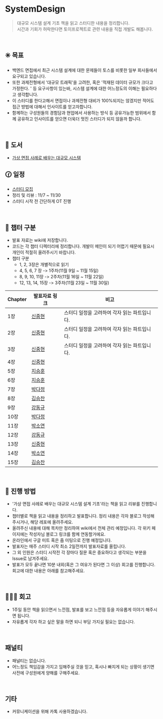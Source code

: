 # SystemDesign
> 대규모 시스템 설계 기초 책을 읽고 스터디한 내용을 정리합니다.  
> 시간과 기회가 허락한다면 토이프로젝트로 관련 내용을 직접 개발도 해봅니다.

<br/>

## :eight_spoked_asterisk:  목표
- 백엔드 면접에서 최근 시스템 설계에 대한 문제들이 토스를 비롯한 일부 회사들에서 요구되고 있습니다.
- 또한 과제전형에서 '대규모 트래픽'을 고려한, 혹은 '적재된 데이터 규모가 크다고 가정한다. ' 등 요구사항이 있는바, 시스템 설계에 대한 어느정도의 이해는 필요하다고 생각합니다.
- 이 스터디를 한다고해서 면접이나 과제전형 대비가 100%되지는 않겠지만 적어도 접근 방법에 대해서 인사이트를 얻고자합니다.
- 함께하는 구성원들의 경험담과 현업에서 사용하는 방식 등 공유가능한 범위에서 함께 공유하고 인사이트를 얻으면 더욱더 멋진 스터디가 되지 않을까 합니다.

<br/>


## :book: 도서
- [가상 면접 사례로 배우는 대규모 시스템][도서링크]


## :clock130: 일정
- [스터디 모집][모집]
- 정리 및 리뷰 : 11/7 ~ 11/30
- 스터디 시작 전 간단하게 OT 진행

<br/>

## :link: 챕터 구분
- 발표 자료는 wiki에 저장합니다.
- 코드는 각 챕터 디렉터리에 정리합니다. 개발이 메인이 되기 어렵기 때문에 필요시 개인이 적절히 올려주시기 바랍니다.
- 챕터 구분
   - 1, 2, 3장은 개별적으로 읽기
   - 4, 5, 6, 7 장 -> 1주차(11월 9일 ~ 11월 15일)
   - 8, 9, 10, 11장 -> 2주차(11월 16일 ~ 11월 22일)
   - 12, 13, 14, 15장 -> 3주차(11월 23일 ~ 11월 30일)

| Chapter | 발표자료 링크 | 비고 |
| ----- | ----- | ----- |
| 1장 | [신중현][1장]  | 스터디 일정을 고려하여 각자 읽는 파트입니다. |
| 2장 | [신중현][2장] | 스터디 일정을 고려하여 각자 읽는 파트입니다. |
| 3장 |[신중현][3장] | 스터디 일정을 고려하여 각자 읽는 파트입니다. |
| 4장 | [신중현][4장] |  |
| 5장 | [지승훈][5장] |  |
| 6장 | [지승훈][6장]|  |
| 7장 | [박다정][7장]|  |
| 8장 | [김승찬][8장]|  |
| 9장 | [강동규][9장]|  |
| 10장 | [박다정][10장]|  |
| 11장 | [박소연][11장]|  |
| 12장 | [강동규][12장]| |
| 13장 | [신중현][13장]| |
| 14장 | [박소연][14장]| |
| 15장 | [김승찬][15장]| |




<br/>

## :beginner: 진행 방법
- '가상 면접 사례로 배우는 대규모 시스템 설계 기초'라는 책을 읽고 리뷰를 진행합니다.
- 챕터별로 책을 읽고 내용을 정리하고 발표합니다. 정리 내용은 각자 블로그 작성해주시거나, 해당 레포에 올려주세요.
- 올려주신 내용에 대해 목차만 정리하여 wiki에서 전체 관리 예정입니다. 각 위키 페이지에는 작성자님 블로그 링크를 함께 연동할거에요.
- 온라인에서 구글 미트 혹은 줌 미팅으로 진행 예정입니다.
- 발표자는 매주 스터디 시작 최소 2일전까지 발표자료를 올립니다.
- 그 외 인원은 스터디 시작전 각 장마다 질문 혹은 중요하다고 생각되는 부분을 Issue로 남겨주세요.
- 발표가 모두 끝나면 10분 내외(혹은 그 여유가 된다면 그 이상) 회고를 진행합니다. 회고에 대한 내용은 아래를 참고해주세요.


<br/>

## 🧑‍🤝‍🧑 회고
- 1주일 동안 책을 읽으면서 느낀점, 발표를 보고 느낀점 등을 자유롭게 이야기 해주시면 됩니다.
- 자유롭게 각자 하고 싶은 말을 하면 되니 부담 가지실 필요는 없습니다.


<br/>

## 패널티
- 패널티는 없습니다.
- 어느정도 책임감을 가지고 임해주실 것을 믿고, 혹시나 빠지게 되는 상황이 생기면 사전에 구성원에게 양해를 구해주세요.


<br/>


## 기타
- 커뮤니케이션을 위해 카톡 사용하겠습니다.


<br/>


[//]: # (These are reference links used in the body of this note and get stripped out when the markdown processor does its job. There is no need to format nicely because it shouldn't be seen. Thanks SO - http://stackoverflow.com/questions/4823468/store-comments-in-markdown-syntax)
   [모집]: <https://okky.kr/articles/1344881>
   [1장]: <https://github.com/t0e8r1r4y/SystemDesign/wiki/1%EC%9E%A5-%EC%82%AC%EC%9A%A9%EC%9E%90-%EC%88%98%EC%97%90-%EB%94%B0%EB%A5%B8-%EA%B7%9C%EB%AA%A8-%ED%99%95%EC%9E%A5%EC%84%B1>
   [2장]: <https://github.com/t0e8r1r4y/SystemDesign/wiki/2%EC%9E%A5-%EA%B0%9C%EB%9E%B5%EC%A0%81%EC%9D%B8-%EA%B7%9C%EB%AA%A8-%EC%B6%94%EC%A0%95>
   [3장]: <https://github.com/t0e8r1r4y/SystemDesign/wiki/3%EC%9E%A5-%EC%8B%9C%EC%8A%A4%ED%85%9C-%EC%84%A4%EA%B3%84-%EB%A9%B4%EC%A0%91-%EA%B3%B5%EB%9E%B5%EB%B2%95>
   [4장]: <https://github.com/t0e8r1r4y/SystemDesign/wiki/4%EC%9E%A5-%EC%B2%98%EB%A6%AC%EC%9C%A8-%EC%A0%9C%ED%95%9C-%EC%9E%A5%EC%B9%98%EC%9D%98-%EC%84%A4%EA%B3%84>
   [5장]: <https://github.com/t0e8r1r4y/SystemDesign/wiki/5%EC%9E%A5-%EC%95%88%EC%A0%95-%ED%95%B4%EC%8B%9C-%EC%84%A4%EA%B3%84>
   [6장]: <https://github.com/t0e8r1r4y/SystemDesign/wiki/6%EC%9E%A5-%ED%82%A4-%EA%B0%92-%EC%A0%80%EC%9E%A5%EC%86%8C-%EC%84%A4%EA%B3%84>
   [7장]: <https://github.com/t0e8r1r4y/SystemDesign/wiki/7%EC%9E%A5-%EB%B6%84%EC%82%B0-%EC%8B%9C%EC%8A%A4%ED%85%9C%EC%9D%84-%EC%9C%84%ED%95%9C-%EC%9C%A0%EC%9D%BC-ID-%EC%83%9D%EC%84%B1%EA%B8%B0-%EC%84%A4%EA%B3%84>
   [8장]: <https://github.com/t0e8r1r4y/SystemDesign/wiki/8%EC%9E%A5-URL-%EB%8B%A8%EC%B6%95%ED%82%A4-%EC%84%A4%EA%B3%84>
   [9장]: <https://github.com/t0e8r1r4y/SystemDesign/wiki/9%EC%9E%A5-%EC%9B%B9-%ED%81%AC%EB%A1%A4%EB%9F%AC-%EC%84%A4%EA%B3%84>
   [10장]: <https://github.com/t0e8r1r4y/SystemDesign/wiki/10%EC%9E%A5-%EC%95%8C%EB%A6%BC-%EC%8B%9C%EC%8A%A4%ED%85%9C-%EC%84%A4%EA%B3%84>
   [11장]: <https://github.com/t0e8r1r4y/SystemDesign/wiki/11%EC%9E%A5-%EB%89%B4%EC%8A%A4-%ED%94%BC%EB%93%9C-%EC%8B%9C%EC%8A%A4%ED%85%9C-%EC%84%A4%EA%B3%84>
   [12장]: <https://github.com/t0e8r1r4y/SystemDesign/wiki/12%EC%9E%A5-%EC%B1%84%ED%8C%85-%EC%8B%9C%EC%8A%A4%ED%85%9C-%EC%84%A4%EA%B3%84>
   [13장]: <https://github.com/t0e8r1r4y/SystemDesign/wiki/13%EC%9E%A5-%EA%B2%80%EC%83%89%EC%96%B4-%EC%9E%90%EB%8F%99%EC%99%84%EC%84%B1-%EC%8B%9C%EC%8A%A4%ED%85%9C>
   [14장]: <https://github.com/t0e8r1r4y/SystemDesign/wiki/14%EC%9E%A5-%EC%9C%A0%ED%8A%9C%EB%B8%8C-%EC%84%A4%EA%B3%84>
   [15장]: <https://github.com/t0e8r1r4y/SystemDesign/wiki/15%EC%9E%A5-%EA%B5%AC%EA%B8%80-%EB%93%9C%EB%9D%BC%EC%9D%B4%EB%B8%8C-%EC%84%A4%EA%B3%84>
   [도서링크]: <http://www.yes24.com/Product/Goods/102819435>
